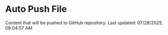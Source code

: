 # Auto Push File

Content that will be pushed to GitHub repository.
Last updated: 07/28/2025, 08:04:57 AM